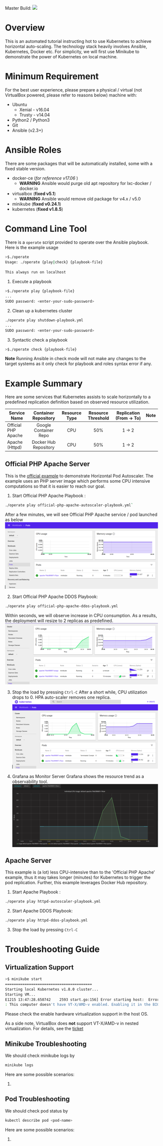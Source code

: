 Master Build: ![](https://travis-ci.org/mcfongtw/minikube-autoscaler-tutorial.svg?branch=master)

# Overview
This is an automated tutorial instructing hot to use Kubernetes to achieve horizontal auto-scaling. The technology stack heavily involves Ansible, Kubernetes, Docker etc. For simplicity, we will first use Minikube to demonstrate the power of Kubernetes on local machine.


# Minimum Requirement
For the best user experience, please prepare a physical / virtual (not VirtualBox powered, please refer to reasons below) machine with:
* Ubuntu 
  * Xenial - v16.04
  * Trusty - v14.04 
* Python2 / Python3
* Git
* Ansible (v2.3+)

# Ansible Roles
There are some packages that will be automatically installed, some with a fixed stable version.
* docker-ce (*for reference v17.06* )
    * **WARNING** Ansible would purge old apt repository for lxc-docker / docker.io
* virtualbox (**fixed v5.1**)
    * **WARNING** Ansible would remove old package for v4.x / v5.0
* minikube (**fixed v0.24.1**)
* kubernetes (**fixed v1.8.5**)

# Command Line Tool
There is a `operate` script provided to operate over the Ansible playbook. Here is the example usage
```bash
>$./operate
Usage: ./operate {play|check} {playbook-file}

This always run on localhost
```
1. Execute a playbook
```bash
>$./operate play {playbook-file}
...
SUDO password: <enter-your-sudo-password>
```
2. Clean up a kubernetes cluster
```bash
./operate play shutdown-playbook.yml
...
SUDO password: <enter-your-sudo-password>
```
3. Syntactic check a playbook
```bash
>$./operate check {playbook-file}
```
**Note** Running Ansible in check mode will not make any changes to the target systems as it only check for playbook and roles syntax error if any. 

# Example Summary
Here are some services that Kubernetes assists to scale horizontally to a predefined replication definition based on observed resource utilization.

| Service Name         | Container Repository | Resource Type    | Resource Threshold | Replication (From -> To)  |  Note    |
| ---------------------|:--------------------:|:----------------:| :----------------: | :------------------------:| :------: |
| Official PHP Apache  | Google Container Repo| CPU              | 50%                |  1 -> 2      |            |          |
| Apache (Httpd)       | Docker Hub Repository| CPU              | 50%                |  1 -> 2      |            |          |


## Official PHP Apache Server
This is the [official example](https://kubernetes.io/docs/tasks/run-application/horizontal-pod-autoscale-walkthrough/) to demonstrate Horizontal Pod Autoscaler. The example uses an PHP server image which performs some CPU intensive computations so that it is easier to reach our goal.
1. Start Official PHP Apache Playbook :
```bash
./operate play official-php-apache-autoscaler-playbook.yml`
```
After a few minutes, we will see Official PHP Apache service / pod launched as below ![](docs/img/apache_via_cpu/Before_Dashboard_One_Pod.png)

2. Start Official PHP Apache DDOS Playbook:
```bash
./operate play official-php-apache-ddos-playbook.yml
```
Within seconds, we will observe increase in CPU consumption. As a results, the deployment will resize to 2 replicas as predefined.
![](docs/img/apache_via_cpu/After_Dashboard_Two_Pods.png)

3. Stop the load by pressing `Ctrl-C`
After a short while, CPU utilization drops to 0. HPA auto-scaler removes one replica.
![](docs/img/apache_via_cpu/After_Back_To_One_Pod.png)

4. Grafana as Monitor Server
Grafana shows the resource trend as a observability tool.
![](docs/img/apache_via_cpu/Grafana_CPU_Spike.png)

## Apache Server
This example is (a lot) less CPU-intensive than to the 'Official PHP Apache' example, thus it may takes longer (minutes) for Kubernetes to trigger the pod replication. Further, this example leverages Docker Hub repository.
1. Start Apache Playbook :
```bash
./operate play httpd-autoscaler-playbook.yml
```
2. Start Apache DDOS Playbook:
```bash
./operate play httpd-ddos-playbook.yml
```
3. Stop the load by pressing `Ctrl-C`

# Troubleshooting Guide

## Virtualization Support
```bash
>$ minikube start
========================================
Starting local Kubernetes v1.8.0 cluster...
Starting VM...
E1215 13:47:28.650742    2593 start.go:156] Error starting host:  Error creating host: Error executing step: Running precreate checks.
: This computer doesn't have VT-X/AMD-v enabled. Enabling it in the BIOS is mandatory
```
Please check the enable hardware virtualization support in the host OS.

As a side note, VirtualBox does **not** support VT-X/AMD-v in nested virtualization. For details, see the [ticket](https://www.virtualbox.org/ticket/4032)

## Minikube Troubleshooting

We should check minikube logs by
```bash
minikube logs
```
Here are some possible scenarios:

1.

## Pod Troubleshooting
We should check pod status by
```bash
kubectl describe pod <pod-name>
```

Here are some possible scenarios:

1.
